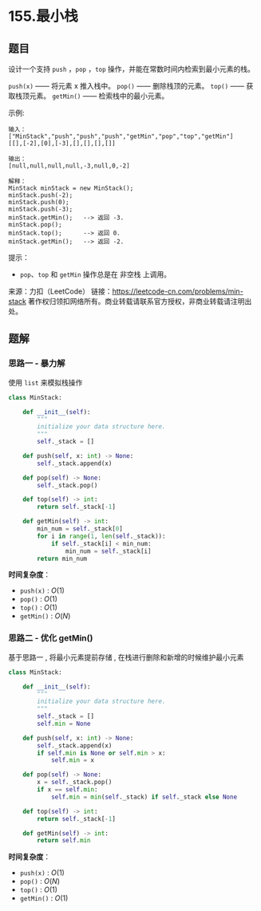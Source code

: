 # 155.最小栈




<extoc></extoc>

## 题目

设计一个支持 `push` ，`pop` ，`top` 操作，并能在常数时间内检索到最小元素的栈。

`push(x)` —— 将元素 x 推入栈中。
`pop()` —— 删除栈顶的元素。
`top()` —— 获取栈顶元素。
`getMin()` —— 检索栈中的最小元素。


示例:
```
输入：
["MinStack","push","push","push","getMin","pop","top","getMin"]
[[],[-2],[0],[-3],[],[],[],[]]

输出：
[null,null,null,null,-3,null,0,-2]

解释：
MinStack minStack = new MinStack();
minStack.push(-2);
minStack.push(0);
minStack.push(-3);
minStack.getMin();   --> 返回 -3.
minStack.pop();
minStack.top();      --> 返回 0.
minStack.getMin();   --> 返回 -2.
```

提示：

- `pop`、`top` 和 `getMin` 操作总是在 非空栈 上调用。

来源：力扣（LeetCode）
链接：https://leetcode-cn.com/problems/min-stack
著作权归领扣网络所有。商业转载请联系官方授权，非商业转载请注明出处。

## 题解

### 思路一 - 暴力解

使用 `list` 来模拟栈操作

```python
class MinStack:

    def __init__(self):
        """
        initialize your data structure here.
        """
        self._stack = []

    def push(self, x: int) -> None:
        self._stack.append(x)

    def pop(self) -> None:
        self._stack.pop()

    def top(self) -> int:
        return self._stack[-1]

    def getMin(self) -> int:
        min_num = self._stack[0]
        for i in range(1, len(self._stack)):
            if self._stack[i] < min_num:
                min_num = self._stack[i]
        return min_num
```

**时间复杂度**：

- `push(x)` : $O(1)$
- `pop()` : $O(1)$
- `top()` : $O(1)$
- `getMin()` : $O(N)$ 

### 思路二 - 优化 getMin()

基于思路一 , 将最小元素提前存储 , 在栈进行删除和新增的时候维护最小元素

```python
class MinStack:

    def __init__(self):
        """
        initialize your data structure here.
        """
        self._stack = []
        self.min = None 

    def push(self, x: int) -> None:
        self._stack.append(x)
        if self.min is None or self.min > x:
            self.min = x

    def pop(self) -> None:
        x = self._stack.pop()
        if x == self.min:
            self.min = min(self._stack) if self._stack else None

    def top(self) -> int:
        return self._stack[-1]

    def getMin(self) -> int:
        return self.min
```

**时间复杂度**：

- `push(x)` : $O(1)$  
- `pop()` : $O(N)$ 
- `top()` : $O(1)$
- `getMin()` : $O(1)$  

